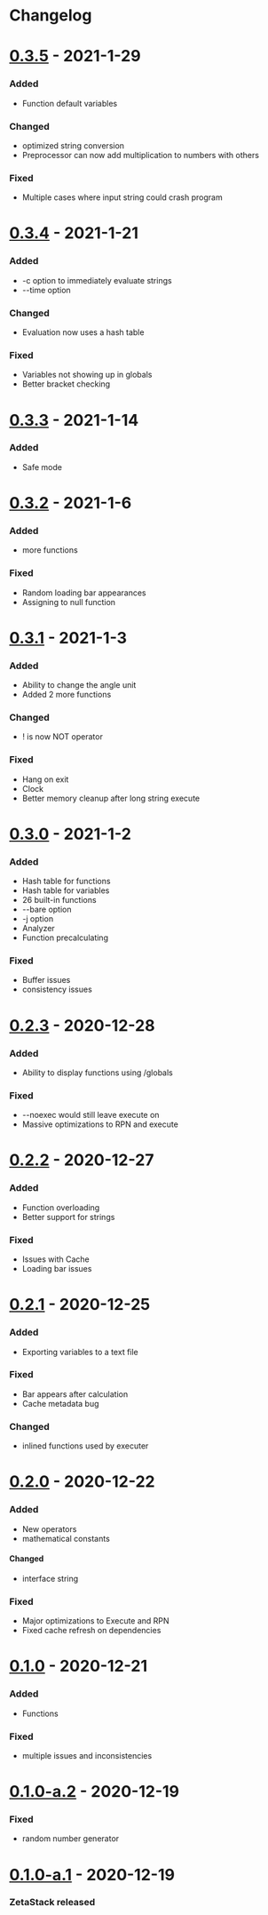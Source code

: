 # Changelog

# [0.3.5](#0.3.5) - 2021-1-29

### Added

- Function default variables

### Changed

- optimized string conversion
- Preprocessor can now add multiplication to numbers with others

### Fixed

- Multiple cases where input string could crash program

# [0.3.4](#0.3.4) - 2021-1-21

### Added

- -c option to immediately evaluate strings
- --time option

### Changed

- Evaluation now uses a hash table

### Fixed

- Variables not showing up in globals
- Better bracket checking

# [0.3.3](#0.3.3) - 2021-1-14

### Added

- Safe mode

# [0.3.2](#0.3.2) - 2021-1-6

### Added

- more functions

### Fixed

- Random loading bar appearances
- Assigning to null function



# [0.3.1](#0.3.1) - 2021-1-3

### Added

- Ability to change the angle unit
- Added 2 more functions

### Changed
- ! is now NOT operator

### Fixed

- Hang on exit
- Clock
- Better memory cleanup after long string execute

# [0.3.0](#0.3.0) - 2021-1-2

### Added

- Hash table for functions
- Hash table for variables
- 26 built-in functions
- --bare option
- -j option
- Analyzer
- Function precalculating

### Fixed

- Buffer issues
- consistency issues

# [0.2.3](#0.2.3) - 2020-12-28

### Added

- Ability to display functions using /globals

### Fixed

- --noexec would still leave execute on
- Massive optimizations to RPN and execute

# [0.2.2](#0.2.2) - 2020-12-27

### Added

- Function overloading
- Better support for strings

### Fixed

- Issues with Cache
- Loading bar issues

# [0.2.1](#0.2.1) - 2020-12-25

### Added

- Exporting variables to a text file

### Fixed

- Bar appears after calculation
- Cache metadata bug

### Changed

- inlined functions used by executer

# [0.2.0](#0.2.0) - 2020-12-22

### Added

- New operators
- mathematical constants

#### Changed

- interface string

### Fixed

- Major optimizations to Execute and RPN
- Fixed cache refresh on dependencies

# [0.1.0](#0.1.0) - 2020-12-21

### Added

- Functions

### Fixed

- multiple issues and inconsistencies



# [0.1.0-a.2](#0.1.0-a.2) - 2020-12-19

### Fixed

- random number generator

# [0.1.0-a.1](#0.1.0-a.1) - 2020-12-19

### ZetaStack released
